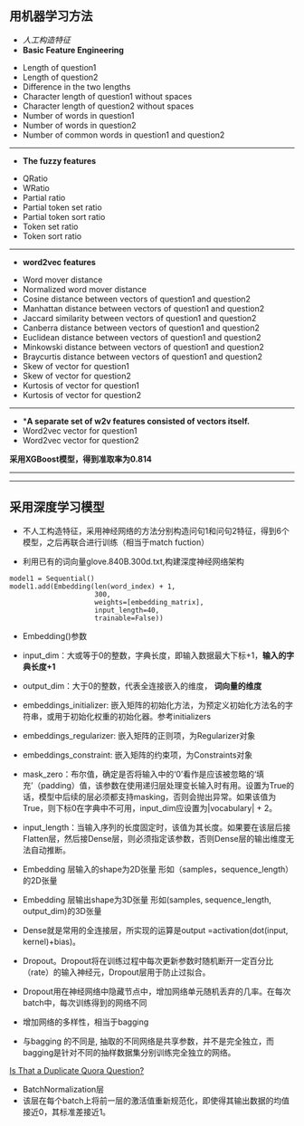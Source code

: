 ## 用机器学习方法 
- *人工构造特征*
- **Basic Feature Engineering**  

* Length of question1
* Length of question2
* Difference in the two lengths
* Character length of question1 without spaces
* Character length of question2 without spaces
* Number of words in question1
* Number of words in question2
* Number of common words in question1 and question2
---
- **The fuzzy features**  

* QRatio
* WRatio
* Partial ratio
* Partial token set ratio
* Partial token sort ratio
* Token set ratio
* Token sort ratio
---
- **word2vec features**  

* Word mover distance
* Normalized word mover distance
* Cosine distance between vectors of question1 and question2
* Manhattan distance between vectors of question1 and question2
* Jaccard similarity between vectors of question1 and question2
* Canberra distance between vectors of question1 and question2
* Euclidean distance between vectors of question1 and question2
* Minkowski distance between vectors of question1 and question2
* Braycurtis distance between vectors of question1 and question2
* Skew of vector for question1
* Skew of vector for question2
* Kurtosis of vector for question1
* Kurtosis of vector for question2
---
* ***A separate set of w2v features consisted of vectors itself.**  
* Word2vec vector for question1
* Word2vec vector for question2

**采用XGBoost模型，得到准取率为0.814**

---
---
## 采用深度学习模型

* 不人工构造特征，采用神经网络的方法分别构造问句1和问句2特征，得到6个模型，之后再联合进行训练（相当于match fuction）

* 利用已有的词向量glove.840B.300d.txt,构建深度神经网络架构
```
model1 = Sequential()
model1.add(Embedding(len(word_index) + 1,
                     300,
                     weights=[embedding_matrix],
                     input_length=40,
                     trainable=False))
```

* Embedding()参数

* input_dim：大或等于0的整数，字典长度，即输入数据最大下标+1，**输入的字典长度+1**
* output_dim：大于0的整数，代表全连接嵌入的维度， **词向量的维度**
* embeddings_initializer: 嵌入矩阵的初始化方法，为预定义初始化方法名的字符串，或用于初始化权重的初始化器。参考initializers 
* embeddings_regularizer: 嵌入矩阵的正则项，为Regularizer对象 
* embeddings_constraint: 嵌入矩阵的约束项，为Constraints对象 
* mask_zero：布尔值，确定是否将输入中的‘0’看作是应该被忽略的‘填充’（padding）值，该参数在使用递归层处理变长输入时有用。设置为True的话，模型中后续的层必须都支持masking，否则会抛出异常。如果该值为True，则下标0在字典中不可用，input_dim应设置为|vocabulary| + 2。 
* input_length：当输入序列的长度固定时，该值为其长度。如果要在该层后接Flatten层，然后接Dense层，则必须指定该参数，否则Dense层的输出维度无法自动推断。

* Embedding 层输入的shape为2D张量  形如（samples，sequence_length）的2D张量 

* Embedding 层输出shape为3D张量 形如(samples, sequence_length, output_dim)的3D张量

* Dense就是常用的全连接层，所实现的运算是output =activation(dot(input, kernel)+bias)。

* Dropout。Dropout将在训练过程中每次更新参数时随机断开一定百分比（rate）的输入神经元，Dropout层用于防止过拟合。
* Dropout用在神经网络中隐藏节点中，增加网络单元随机丢弃的几率。在每次batch中，每次训练得到的网络不同
* 增加网络的多样性，相当于bagging
* 与bagging 的不同是, 抽取的不同网络是共享参数，并不是完全独立，而bagging是针对不同的抽样数据集分别训练完全独立的网络。

[Is That a Duplicate Quora Question?](https://www.linkedin.com/pulse/duplicate-quora-question-abhishek-thakur)



* BatchNormalization层
* 该层在每个batch上将前一层的激活值重新规范化，即使得其输出数据的均值接近0，其标准差接近1。
